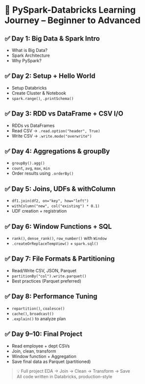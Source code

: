# 🚀 PySpark-Databricks Learning Journey – Beginner to Advanced

## ✅ Day 1: Big Data & Spark Intro
- What is Big Data?
- Spark Architecture
- Why PySpark?

## ✅ Day 2: Setup + Hello World
- Setup Databricks
- Create Cluster & Notebook
- `spark.range()`, `.printSchema()`

## ✅ Day 3: RDD vs DataFrame + CSV I/O
- RDDs vs DataFrames
- Read CSV → `.read.option("header", True)`
- Write CSV → `.write.mode("overwrite")`

## ✅ Day 4: Aggregations & groupBy
- `groupBy().agg()`
- `count`, `avg`, `max`, `min`
- Order results using `.orderBy()`

## ✅ Day 5: Joins, UDFs & withColumn
- `df1.join(df2, on="key", how="left")`
- `withColumn("new", col("existing") * 0.1)`
- UDF creation + registration

## ✅ Day 6: Window Functions + SQL
- `rank()`, `dense_rank()`, `row_number()` with `Window`
- `.createOrReplaceTempView()` + `spark.sql()`

## ✅ Day 7: File Formats & Partitioning
- Read/Write CSV, JSON, Parquet
- `partitionBy("col").write.parquet()`
- Best practices (Parquet preferred)

## ✅ Day 8: Performance Tuning
- `repartition()`, `coalesce()`
- `cache()`, `broadcast()`
- `.explain()` to analyze plan

## ✅ Day 9–10: Final Project
- Read employee + dept CSVs
- Join, clean, transform
- Window function + Aggregation
- Save final data as Parquet (partitioned)

> 💡 Full project EDA → Join → Clean → Transform → Save  
> All code written in Databricks, production-style
